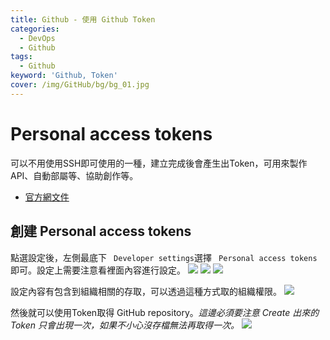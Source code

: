 ```yaml
---
title: Github - 使用 Github Token 
categories: 
  - DevOps
  - Github
tags: 
  - Github
keyword: 'Github, Token'
cover: /img/GitHub/bg/bg_01.jpg
---
```


# Personal access tokens
可以不用使用SSH即可使用的一種，建立完成後會產生出Token，可用來製作API、自動部屬等、協助創作等。
- [官方網文件](https://docs.github.com/en/authentication/keeping-your-account-and-data-secure/creating-a-personal-access-token)

## 創建 Personal access tokens
點選設定後，左側最底下 ``` Developer settings```選擇 ``` Personal access tokens```即可。設定上需要注意看裡面內容進行設定。
![](/img/GitHub/basic/tokens_01.png)
![](/img/GitHub/basic/tokens_02.png)
![](/img/GitHub/basic/tokens_03.png)

設定內容有包含到組織相關的存取，可以透過這種方式取的組織權限。
![](/img/GitHub/basic/tokens_04.png)

然後就可以使用Token取得 GitHub repository。*這邊必須要注意 Create 出來的Token 只會出現一次，如果不小心沒存檔無法再取得一次。*
![](/img/GitHub/basic/tokens_05.png)